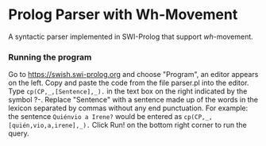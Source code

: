 # Prolog Parser with Wh-Movement

A syntactic parser implemented in SWI-Prolog that support _wh_-movement.


### Running the program
Go to https://swish.swi-prolog.org and choose "Program", an editor appears on the left. Copy and paste the code 
from the file parser.pl into the editor. Type `cp(CP,_,[Sentence],_).` in the text box on the right indicated by the symbol ?-.
Replace "Sentence" with a sentence made up of the words in the lexicon separated by commas without any end punctuation. 
For example: the sentence `Quiénvio a Irene?` would be entered as `cp(CP,_,[quién,vio,a,irene],_).` 
Click Run! on the bottom right corner to run the query. 

